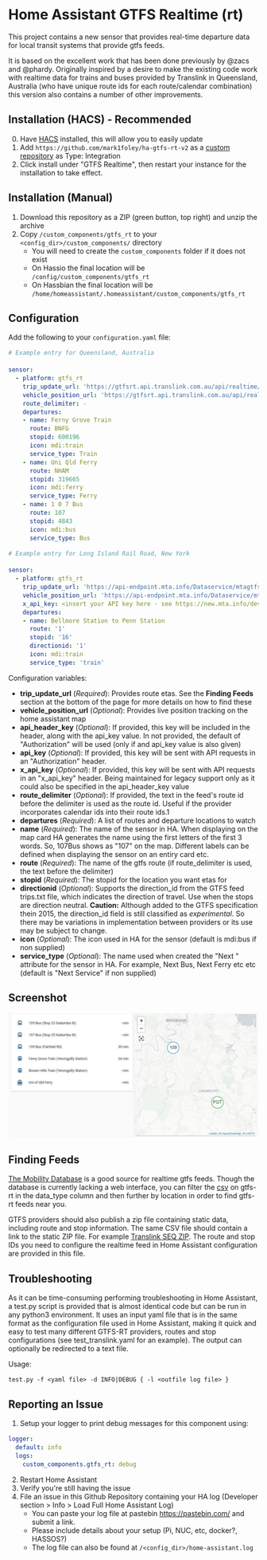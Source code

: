 # Home Assistant GTFS Realtime (rt)

This project contains a new sensor that provides real-time departure data for
local transit systems that provide gtfs feeds.

It is based on the excellent work that has been done previously by @zacs and @phardy.  Originally inspired by a desire to make the existing code work with realtime data for trains and buses provided by Translink in Queensland, Australia (who have unique route ids for each route/calendar combination) this version also contains a number of other improvements.

## Installation (HACS) - Recommended
0. Have [HACS](https://hacs.xyz/) installed, this will allow you to easily update
1. Add `https://github.com/mark1foley/ha-gtfs-rt-v2` as a [custom repository](https://hacs.xyz/docs/faq/custom_repositories/) as Type: Integration
2. Click install under "GTFS Realtime", then restart your instance for the installation to take effect.

## Installation (Manual)
1. Download this repository as a ZIP (green button, top right) and unzip the archive
2. Copy `/custom_components/gtfs_rt` to your `<config_dir>/custom_components/` directory
   * You will need to create the `custom_components` folder if it does not exist
   * On Hassio the final location will be `/config/custom_components/gtfs_rt`
   * On Hassbian the final location will be `/home/homeassistant/.homeassistant/custom_components/gtfs_rt`

## Configuration

Add the following to your `configuration.yaml` file:

```yaml
# Example entry for Queensland, Australia

sensor:
  - platform: gtfs_rt
    trip_update_url: 'https://gtfsrt.api.translink.com.au/api/realtime/SEQ/TripUpdates'
    vehicle_position_url: 'https://gtfsrt.api.translink.com.au/api/realtime/SEQ/VehiclePositions'
    route_delimiter: -
    departures:
    - name: Ferny Grove Train
      route: BNFG
      stopid: 600196
      icon: mdi:train
      service_type: Train
    - name: Uni Qld Ferry
      route: NHAM
      stopid: 319665
      icon: mdi:ferry
      service_type: Ferry
    - name: 1 0 7 Bus
      route: 107
      stopid: 4843
      icon: mdi:bus
      service_type: Bus
```

```yaml
# Example entry for Long Island Rail Road, New York

sensor:
  - platform: gtfs_rt
    trip_update_url: 'https://api-endpoint.mta.info/Dataservice/mtagtfsfeeds/lirr%2Fgtfs-lirr'
    vehicle_position_url: 'https://api-endpoint.mta.info/Dataservice/mtagtfsfeeds/lirr%2Fgtfs-lirr'
    x_api_key: <insert your API key here - see https://new.mta.info/developers>
    departures:
    - name: Bellmore Station to Penn Station
      route: '1'
      stopid: '16'
      directionid: '1'
      icon: mdi:train
      service_type: 'train'
```

Configuration variables:

- **trip_update_url** (*Required*): Provides route etas. See the **Finding Feeds** section at the bottom of the page for more details on how to find these
- **vehicle_position_url** (*Optional*): Provides live position tracking on the home assistant map
- **api_header_key** (*Optional*): If provided, this key will be included in the header, along with the api_key value. In not provided, the default of "Authorization" will be used (only if and api_key value is also given)
- **api_key** (*Optional*): If provided, this key will be sent with API requests in an "Authorization" header.
- **x_api_key** (*Optional*): If provided, this key will be sent with API requests in an "x_api_key" header.  Being maintained for legacy support only as it could also be specified in the api_header_key value
- **route_delimiter** (*Optional*): If provided, the text in the feed's route id before the delimiter is used as the route id.  Useful if the provider incorporates calendar ids into their route ids.1
- **departures** (*Required*): A list of routes and departure locations to watch
- **name** (*Required*): The name of the sensor in HA.  When displaying on the map card HA generates the name using the first letters of the first 3 words.  So, 1<space>0<space>7<space>Bus shows as "107" on the map.  Different labels can be defined when displaying the sensor on an entiry card etc.
- **route** (*Required*): The name of the gtfs route (if route_delimiter is used, the text before the delimiter)
- **stopid** (*Required*): The stopid for the location you want etas for
- **directionid** (*Optional*): Supports the direction_id from the GTFS feed trips.txt file, which indicates the direction of travel.  Use when the stops are direction neutral. **Caution:** Although added to the GTFS specification thein 2015, the direction_id field is still classified as *experimental*.  So there may be variations in implementation between providers or its use may be subject to change.
- **icon** (*Optional*): The icon used in HA for the sensor (default is mdi:bus if non supplied)
- **service_type** (*Optional*): The name used when created the "Next <service type>" attribute for the sensor in HA.  For example, Next Bus, Next Ferry etc etc (default is "Next Service" if non supplied)

## Screenshot

![screenshot](GTFS-RT-V2.JPG)

## Finding Feeds

[The Mobility Database](https://database.mobilitydata.org/) is a good source for realtime
gtfs feeds. Though the database is currently lacking a web interface, you can filter the [csv](https://bit.ly/catalogs-csv) on gtfs-rt in the data_type column and then further by location in order to find gtfs-rt feeds near you.

GTFS providers should also publish a zip file containing static data, including route and stop information. The same CSV file should contain a link to the static ZIP file. For example [Translink SEQ ZIP](https://gtfsrt.api.translink.com.au/GTFS/SEQ_GTFS.zip).  The route and stop IDs you need to configure the realtime feed in Home Assistant configuration are provided in this file.

## Troubleshooting

As it can be time-consuming performing troubleshooting in Home Assistant, a test.py script is provided that is almost identical code but can be run in any python3 environment.  It uses an input yaml file that is in the same format as the configuration file used in Home Assistant, making it quick and easy to test many different GTFS-RT providers, routes and stop configurations (see test_translink.yaml for an example).  The output can optionally be redirected to a text file.

Usage:
```
test.py -f <yaml file> -d INFO|DEBUG { -l <outfile log file> }
```

## Reporting an Issue

1. Setup your logger to print debug messages for this component using:
```yaml
logger:
  default: info
  logs:
    custom_components.gtfs_rt: debug
```
2. Restart Home Assistant
3. Verify you're still having the issue
4. File an issue in this Github Repository containing your HA log (Developer section > Info > Load Full Home Assistant Log)
   * You can paste your log file at pastebin https://pastebin.com/ and submit a link.
   * Please include details about your setup (Pi, NUC, etc, docker?, HASSOS?)
   * The log file can also be found at `/<config_dir>/home-assistant.log`
